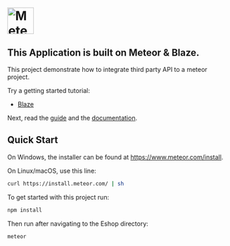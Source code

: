 
# <a href='https://www.meteor.com'><img src='https://user-images.githubusercontent.com/841294/26841702-0902bbee-4af3-11e7-9805-0618da66a246.png' height='60' alt='Meteor'></a>

## This Application is built on Meteor & Blaze.
This project demonstrate how to integrate third party API to a meteor project.

Try a getting started tutorial:
 * [Blaze](https://www.meteor.com/tutorials/blaze/creating-an-app)


Next, read the [guide](https://guide.meteor.com) and the [documentation](https://docs.meteor.com/).

## Quick Start

On Windows, the installer can be found at https://www.meteor.com/install.

On Linux/macOS, use this line:

```bash
curl https://install.meteor.com/ | sh
```

To get started with this project run:

```bash
npm install
```

Then run after navigating to the Eshop directory:

```bash
meteor
``` 